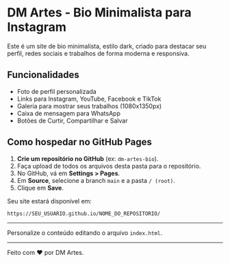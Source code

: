 # DM Artes - Bio Minimalista para Instagram

Este é um site de bio minimalista, estilo dark, criado para destacar seu perfil, redes sociais e trabalhos de forma moderna e responsiva.

## Funcionalidades
- Foto de perfil personalizada
- Links para Instagram, YouTube, Facebook e TikTok
- Galeria para mostrar seus trabalhos (1080x1350px)
- Caixa de mensagem para WhatsApp
- Botões de Curtir, Compartilhar e Salvar

## Como hospedar no GitHub Pages

1. **Crie um repositório no GitHub** (ex: `dm-artes-bio`).
2. Faça upload de todos os arquivos desta pasta para o repositório.
3. No GitHub, vá em **Settings > Pages**.
4. Em **Source**, selecione a branch `main` e a pasta `/ (root)`.
5. Clique em **Save**.

Seu site estará disponível em:
```
https://SEU_USUARIO.github.io/NOME_DO_REPOSITORIO/
```

---

Personalize o conteúdo editando o arquivo `index.html`.

---

Feito com ❤️ por DM Artes. 